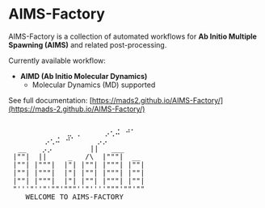 # AIMS-Factory

AIMS-Factory is a collection of automated workflows for **Ab Initio Multiple Spawning (AIMS)** and related post-processing.

Currently available workflow:
- **AIMD (Ab Initio Molecular Dynamics)**
  - Molecular Dynamics (MD) supported

See full documentation: [https://mads2.github.io/AIMS-Factory/](https://mads-2.github.io/AIMS-Factory/)

<p align="center">
<pre>                                                 
  ⠀⠀⠀⠀⠀⠀⠀  ⠀⣀⠀⡀    ⠀⡠⢂⠬⠀⠚⠁
⠀⠀⠀⠀⠀⠀⠀⡠⢂⠬⠀⠚⠁     ⡠⡠
⠀ __⠀⠀⠀⡠⡠⠀ ⠀⠀⠀   ||   ___                        
 |""|  ||     _   /\  |"""|  __                  
 |""| |"""|  |"| |""| |"""| |""|       
 |""| |"""|  |"| |""| |"""| |""|      
 |""| |"""|  |"| |""| |"""| |""|      
 "'''"''"'""'"""''"''''"""'""'""
    WELCOME TO AIMS-FACTORY
<pre>
</p> 
